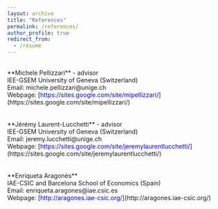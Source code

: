 ```yaml
---
layout: archive
title: "References"
permalink: /references/
author_profile: true
redirect_from:
  - /resume
---
```

<br />
**Michele Pellizzari** - advisor <br />
IEE-GSEM University of Geneva (Switzerland) <br />
Email: <span class="email">michele.pellizzari@unige.ch</span> <br />
Webpage: [<span style="color:blue">https://sites.google.com/site/mipellizzari/</span>](https://sites.google.com/site/mipellizzari/) <br />
<br />
<br />
**Jérémy Laurent-Lucchetti** - advisor <br />
IEE-GSEM University of Geneva (Switzerland) <br />
Email: jeremy.lucchetti@unige.ch <br />
Webpage: [<span style="color:blue">https://sites.google.com/site/jeremylaurentlucchetti/</span>](https://sites.google.com/site/jeremylaurentlucchetti/) <br />
<br />
<br />
**Enriqueta Aragonès** <br />
IAE-CSIC and Barcelona School of Economics (Spain) <br />
Email: enriqueta.aragones@iae.csic.es <br />
Webpage: [<span style="color:blue">http://aragones.iae-csic.org/</span>](http://aragones.iae-csic.org/)
